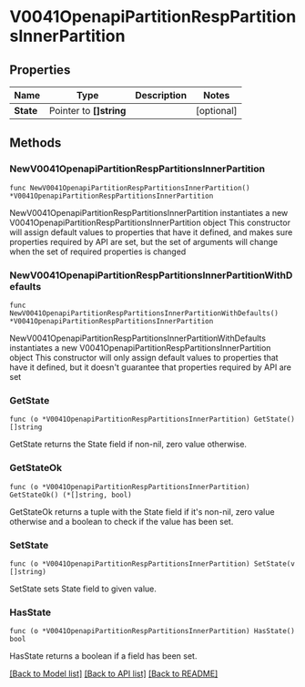 # V0041OpenapiPartitionRespPartitionsInnerPartition

## Properties

Name | Type | Description | Notes
------------ | ------------- | ------------- | -------------
**State** | Pointer to **[]string** |  | [optional] 

## Methods

### NewV0041OpenapiPartitionRespPartitionsInnerPartition

`func NewV0041OpenapiPartitionRespPartitionsInnerPartition() *V0041OpenapiPartitionRespPartitionsInnerPartition`

NewV0041OpenapiPartitionRespPartitionsInnerPartition instantiates a new V0041OpenapiPartitionRespPartitionsInnerPartition object
This constructor will assign default values to properties that have it defined,
and makes sure properties required by API are set, but the set of arguments
will change when the set of required properties is changed

### NewV0041OpenapiPartitionRespPartitionsInnerPartitionWithDefaults

`func NewV0041OpenapiPartitionRespPartitionsInnerPartitionWithDefaults() *V0041OpenapiPartitionRespPartitionsInnerPartition`

NewV0041OpenapiPartitionRespPartitionsInnerPartitionWithDefaults instantiates a new V0041OpenapiPartitionRespPartitionsInnerPartition object
This constructor will only assign default values to properties that have it defined,
but it doesn't guarantee that properties required by API are set

### GetState

`func (o *V0041OpenapiPartitionRespPartitionsInnerPartition) GetState() []string`

GetState returns the State field if non-nil, zero value otherwise.

### GetStateOk

`func (o *V0041OpenapiPartitionRespPartitionsInnerPartition) GetStateOk() (*[]string, bool)`

GetStateOk returns a tuple with the State field if it's non-nil, zero value otherwise
and a boolean to check if the value has been set.

### SetState

`func (o *V0041OpenapiPartitionRespPartitionsInnerPartition) SetState(v []string)`

SetState sets State field to given value.

### HasState

`func (o *V0041OpenapiPartitionRespPartitionsInnerPartition) HasState() bool`

HasState returns a boolean if a field has been set.


[[Back to Model list]](../README.md#documentation-for-models) [[Back to API list]](../README.md#documentation-for-api-endpoints) [[Back to README]](../README.md)


